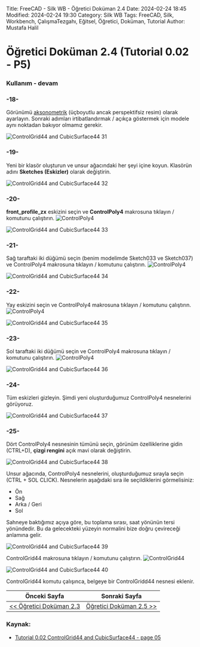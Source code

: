 Title: FreeCAD - Silk WB - Öğretici Doküman 2.4
Date: 2024-02-24 18:45
Modified: 2024-02-24 19:30
Category: Silk WB
Tags: FreeCAD, Silk, Workbench, ÇalışmaTezgahı, Eğitsel, Öğretici, Doküman, Tutorial
Author: Mustafa Halil

# Öğretici Doküman 2.4 (Tutorial 0.02 - P5)

### Kullanım - devam

### -18-

Görünümü [aksonometrik](https://wiki.freecad.org/Std_View_Menu) (üçboyutlu ancak perspektifsiz resim) olarak ayarlayın. Sonraki adımları irtibatlandırmak / açıkça göstermek için modele aynı noktadan bakıyor olmamız gerekir.

![ControlGrid44 and CubicSurface44 31](https://raw.githubusercontent.com/edwardvmills/NURBSlib_EVM/master/Tutorial%20Models/ControlGridd44%20and%20CubicSurface44/ControlGrid44%20and%20CubicSurface44%2031.png)

### -19-

Yeni bir klasör oluşturun ve unsur ağacındaki her şeyi içine koyun. Klasörün adını **Sketches (Eskizler)** olarak değiştirin.

![ControlGrid44 and CubicSurface44 32](https://raw.githubusercontent.com/edwardvmills/NURBSlib_EVM/master/Tutorial%20Models/ControlGridd44%20and%20CubicSurface44/ControlGrid44%20and%20CubicSurface44%2032.png)

### -20-

**front_profile_zx** eskizini seçin ve **ControlPoly4** makrosuna tıklayın / komutunu çalıştırın. ![ControlPoly4](https://raw.githubusercontent.com/edwardvmills/NURBSlib_EVM/master/icons/ControlPoly4.png)

![ControlGrid44 and CubicSurface44 33](https://raw.githubusercontent.com/edwardvmills/NURBSlib_EVM/master/Tutorial%20Models/ControlGridd44%20and%20CubicSurface44/ControlGrid44%20and%20CubicSurface44%2033.png)

### -21-

Sağ taraftaki iki düğümü seçin (benim modelimde Sketch033 ve Sketch037) ve ControlPoly4 makrosuna tıklayın / komutunu çalıştırın. ![ControlPoly4](https://raw.githubusercontent.com/edwardvmills/NURBSlib_EVM/master/icons/ControlPoly4.png)

![ControlGrid44 and CubicSurface44 34](https://raw.githubusercontent.com/edwardvmills/NURBSlib_EVM/master/Tutorial%20Models/ControlGridd44%20and%20CubicSurface44/ControlGrid44%20and%20CubicSurface44%2034.png)

### -22-

Yay eskizini seçin ve ControlPoly4 makrosuna tıklayın / komutunu çalıştırın. ![ControlPoly4](https://raw.githubusercontent.com/edwardvmills/NURBSlib_EVM/master/icons/ControlPoly4.png)

![ControlGrid44 and CubicSurface44 35](https://raw.githubusercontent.com/edwardvmills/NURBSlib_EVM/master/Tutorial%20Models/ControlGridd44%20and%20CubicSurface44/ControlGrid44%20and%20CubicSurface44%2035.png)

### -23-

Sol taraftaki iki düğümü seçin ve ControlPoly4 makrosuna tıklayın / komutunu çalıştırın.  ![ControlPoly4](https://raw.githubusercontent.com/edwardvmills/NURBSlib_EVM/master/icons/ControlPoly4.png)

![ControlGrid44 and CubicSurface44 36](https://raw.githubusercontent.com/edwardvmills/NURBSlib_EVM/master/Tutorial%20Models/ControlGridd44%20and%20CubicSurface44/ControlGrid44%20and%20CubicSurface44%2036.png)

### -24-

Tüm eskizleri gizleyin. Şimdi yeni oluşturduğumuz ControlPoly4 nesnelerini görüyoruz.

![ControlGrid44 and CubicSurface44 37](https://raw.githubusercontent.com/edwardvmills/NURBSlib_EVM/master/Tutorial%20Models/ControlGridd44%20and%20CubicSurface44/ControlGrid44%20and%20CubicSurface44%2037.png)

### -25-

Dört ControlPoly4 nesnesinin tümünü seçin, görünüm özelliklerine gidin (CTRL+D), **çizgi rengini** açık mavi olarak değiştirin.

![ControlGrid44 and CubicSurface44 38](https://raw.githubusercontent.com/edwardvmills/NURBSlib_EVM/master/Tutorial%20Models/ControlGridd44%20and%20CubicSurface44/ControlGrid44%20and%20CubicSurface44%2038.png)

Unsur ağacında, ControlPoly4 nesnelerini, oluşturduğumuz sırayla seçin (CTRL + SOL CLICK). Nesnelerin aşağıdaki sıra ile seçildiklerini görmelisiniz:

* Ön
* Sağ
* Arka / Geri
* Sol

Sahneye baktığımız açıya göre, bu toplama sırası, saat yönünün tersi yönündedir. Bu da gelecekteki yüzeyin normalini bize doğru çevireceği anlamına gelir.

![ControlGrid44 and CubicSurface44 39](https://raw.githubusercontent.com/edwardvmills/NURBSlib_EVM/master/Tutorial%20Models/ControlGridd44%20and%20CubicSurface44/ControlGrid44%20and%20CubicSurface44%2039.png)

ControlGrid44 makrosuna tıklayın / komutunu çalıştırın. ![ControlGrid44](https://raw.githubusercontent.com/edwardvmills/NURBSlib_EVM/master/icons/ControlGrid44.png)

![ControlGrid44 and CubicSurface44 40](https://raw.githubusercontent.com/edwardvmills/NURBSlib_EVM/master/Tutorial%20Models/ControlGridd44%20and%20CubicSurface44/ControlGrid44%20and%20CubicSurface44%2040.png)

ControlGrid44 komutu çalışınca, belgeye bir ControlGridd44 nesnesi eklenir.

| Önceki Sayfa                                                         | Sonraki Sayfa                |
| -------------------------------------------------------------------- | ---------------------------- |
| [<< Öğretici Doküman 2.3 ](egitim_2-3.md) | [Öğretici Doküman 2.5 >>](egitim_2-5.md) |

### Kaynak:

* [Tutorial 0.02 ControlGrid44 and CubicSurface44 - page 05](https://github.com/edwardvmills/NURBSlib_EVM/blob/gh-pages/Tutorial%200.02%20ControlGrid44%20and%20CubicSurface44%20-%20page%2005.md)
